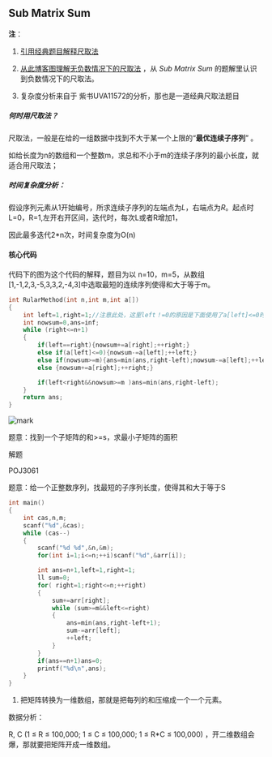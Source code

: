 ## Sub Matrix Sum

**注**：

1. [引用经典题目解释尺取法](https://blog.csdn.net/lxt_Lucia/article/details/81091597?utm_medium=distribute.pc_relevant_t0.none-task-blog-BlogCommendFromMachineLearnPai2-1.compare&depth_1-utm_source=distribute.pc_relevant_t0.none-task-blog-BlogCommendFromMachineLearnPai2-1.compare)

2. [从此博客图理解无负数情况下的尺取法](https://blog.csdn.net/qq_42898536/article/details/84351245)   ，从 *Sub Matrix Sum* 的题解里认识到负数情况下的尺取法。 

3. 复杂度分析来自于 紫书UVA11572的分析，那也是一道经典尺取法题目



##### 何时用尺取法？

尺取法，一般是在给的一组数据中找到不大于某一个上限的“**最优连续子序列**” 。

如给长度为n的数组和一个整数m，求总和不小于m的连续子序列的最小长度，就适合用尺取法； 

##### **时间复杂度分析**：

假设序列元素从1开始编号，所求连续子序列的左端点为*L*，右端点为*R*。起点时L=0，R=1,左开右开区间，迭代时，每次L或者R增加1，

因此最多迭代2*n次，时间复杂度为O(n)



#### 核心代码

代码下的图为这个代码的解释，题目为以 n=10，m=5，从数组[1,-1,2,3,-5,3,3,2,-4,3]中选取最短的连续序列使得和大于等于m。

```c++
int RularMethod(int n,int m,int a[])
{
    int left=1,right=1;//注意此处，这里left！=0的原因是下面使用了a[left]<=0时候的判断
    int nowsum=0,ans=inf;
    while (right<=n+1)
    {
        if(left==right){nowsum+=a[right];++right;}
        else if(a[left]<=0){nowsum-=a[left];++left;}
        else if(nowsum>=m){ans=min(ans,right-left);nowsum-=a[left];++left;}
        else {nowsum+=a[right];++right;}

        if(left<right&&nowsum>=m )ans=min(ans,right-left);
    }
    return ans;
}
```
![mark](http://mally.oss-cn-qingdao.aliyuncs.com/PicGo上传的图片/20200810/220425723.jpg)





题意：找到一个子矩阵的和>=s，求最小子矩阵的面积

解题

POJ3061

题意：给一个正整数序列，找最短的子序列长度，使得其和大于等于S

```c++
int main()
{
    int cas,n,m;
    scanf("%d",&cas);
    while (cas--)
    {
        scanf("%d %d",&n,&m);
        for(int i=1;i<=n;++i)scanf("%d",&arr[i]);

        int ans=n+1,left=1,right=1;
        ll sum=0;
        for( right=1;right<=n;++right)
        {
            sum+=arr[right];
            while (sum>=m&&left<=right)
            {
                ans=min(ans,right-left+1);
                sum-=arr[left];
                ++left;
            }
        }
        if(ans==n+1)ans=0;
        printf("%d\n",ans);
    }
}
```



1. 把矩阵转换为一维数组，那就是把每列的和压缩成一个一个元素。


数据分析：

R, C (1 ≤ R ≤ 100,000; 1 ≤ C ≤ 100,000; 1 ≤ R*C ≤ 100,000) ，开二维数组会爆，那就要把矩阵开成一维数组。





